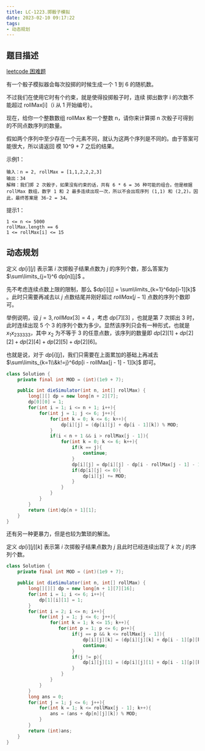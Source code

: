 ```yaml
---
title: LC-1223.掷骰子模拟
date: 2023-02-10 09:17:22
tags:
- 动态规划
---
```


## 题目描述
[leetcode 困难题](https://leetcode.cn/problems/dice-roll-simulation/)

有一个骰子模拟器会每次投掷的时候生成一个 1 到 6 的随机数。

不过我们在使用它时有个约束，就是使得投掷骰子时，连续 掷出数字 i 的次数不能超过 rollMax[i]（i 从 1 开始编号）。

现在，给你一个整数数组 rollMax 和一个整数 n，请你来计算掷 n 次骰子可得到的不同点数序列的数量。

假如两个序列中至少存在一个元素不同，就认为这两个序列是不同的。由于答案可能很大，所以请返回 模 10^9 + 7 之后的结果。

示例1：
```
输入：n = 2, rollMax = [1,1,2,2,2,3]
输出：34
解释：我们掷 2 次骰子，如果没有约束的话，共有 6 * 6 = 36 种可能的组合。但是根据 rollMax 数组，数字 1 和 2 最多连续出现一次，所以不会出现序列 (1,1) 和 (2,2)。因此，最终答案是 36-2 = 34。
```

提示1：
```
1 <= n <= 5000
rollMax.length == 6
1 <= rollMax[i] <= 15
```

## 动态规划
定义 $dp[i][j]$ 表示第 $i$ 次掷骰子结果点数为 $j$ 的序列个数，那么答案为 $\sum\limits_{j=1}^6 dp[n][j]$ 。

先不考虑连续点数上限的限制，那么 $dp[i][j] = \sum\limits_{k=1}^6dp[i-1][k]$ 。此时只需要再减去以 $j$ 点数结尾并刚好超过 $rollMax[j-1]$ 点数的序列个数即可。

举例说明，设 $j = 3, rollMax[3] = 4$ ，考虑 $dp[7][3]$ ，也就是第 $7$ 次掷出 $3$ 时，此时连续出现 $5$ 个 $3$ 的序列个数为多少。显然该序列只会有一种形式，也就是 $x_1x_233333$，其中 $x_2$ 为不等于 $3$ 的任意点数，该序列的数量即 $dp[2][1] + dp[2][2] + dp[2][4] + dp[2][5] + dp[2][6]$。

也就是说，对于 $dp[i][j]$，我们只需要在上面累加的基础上再减去 $\sum\limits_{k=1\\&k!=j}^6dp[i - rollMax[j - 1] - 1][k]$ 即可。

```Java
class Solution {
    private final int MOD = (int)(1e9 + 7);

    public int dieSimulator(int n, int[] rollMax) {
        long[][] dp = new long[n + 2][7];
        dp[0][0] = 1;
        for(int i = 1; i <= n + 1; i++){
            for(int j = 1; j <= 6; j++){
                for(int k = 0; k <= 6; k++){ 
                    dp[i][j] = (dp[i][j] + dp[i - 1][k]) % MOD;
                }
                if(i < n + 1 && i > rollMax[j - 1]){
                    for(int k = 0; k <= 6; k++){
                        if(k == j){
                            continue;
                        }
                        dp[i][j] = dp[i][j] - dp[i - rollMax[j - 1] - 1][k];
                        if(dp[i][j] <= 0){
                            dp[i][j] += MOD;
                        }
                    }
                }
            }
        }
        return (int)dp[n + 1][1];
    }
}
```
还有另一种更暴力，但是也较为繁琐的解法。

定义 $dp[i][j][k]$ 表示第 $i$ 次掷骰子结果点数为 $j$ 且此时已经连续出现了 $k$ 次 $j$ 的序列个数。
```Java
class Solution {
    private final int MOD = (int)(1e9 + 7);

    public int dieSimulator(int n, int[] rollMax) {
        long[][][] dp = new long[n + 1][7][16];
        for(int i = 1; i <= 6; i++){
            dp[1][i][1] = 1;
        }
        for(int i = 2; i <= n; i++){
            for(int j = 1; j <= 6; j++){ 
                for(int k = 1; k <= 15; k++){
                   for(int p = 1; p <= 6; p++){ 
                        if(j == p && k <= rollMax[j - 1]){ 
                            dp[i][j][k] = (dp[i][j][k] + dp[i - 1][p][k - 1]) % MOD;
                            continue;
                        }
                        if(j != p){
                            dp[i][j][1] = (dp[i][j][1] + dp[i - 1][p][k]) % MOD;
                        }
                    } 
                }
            }
        }
        long ans = 0;
        for(int j = 1; j <= 6; j++){
            for(int k = 1; k <= rollMax[j - 1]; k++){
                ans = (ans + dp[n][j][k]) % MOD;
            }
        }
        return (int)ans;
    }
}
```